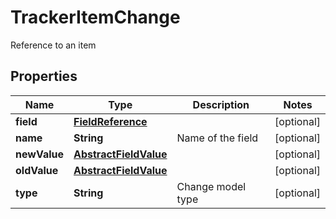 

# TrackerItemChange

Reference to an item

## Properties

Name | Type | Description | Notes
------------ | ------------- | ------------- | -------------
**field** | [**FieldReference**](FieldReference.md) |  |  [optional]
**name** | **String** | Name of the field |  [optional]
**newValue** | [**AbstractFieldValue**](AbstractFieldValue.md) |  |  [optional]
**oldValue** | [**AbstractFieldValue**](AbstractFieldValue.md) |  |  [optional]
**type** | **String** | Change model type |  [optional]



